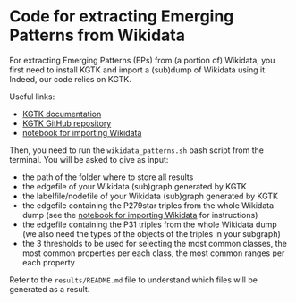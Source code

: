 # Code for extracting Emerging Patterns from Wikidata

For extracting Emerging Patterns (EPs) from (a portion of) Wikidata, you first need to install KGTK and import a (sub)dump of Wikidata using it.
Indeed, our code relies on KGTK.

Useful links:
- [KGTK documentation](https://kgtk.readthedocs.io/en/latest/)
- [KGTK GitHub repository](https://github.com/usc-isi-i2/kgtk)
- [notebook for importing Wikidata](https://github.com/usc-isi-i2/kgtk-notebooks/blob/main/use-cases/create_wikidata/Wikidata-Useful-Files.ipynb)

Then, you need to run the `wikidata_patterns.sh` bash script from the terminal.
You will be asked to give as input:
- the path of the folder where to store all results
- the edgefile of your Wikidata (sub)graph generated by KGTK
- the labelfile/nodefile of your Wikidata (sub)graph generated by KGTK
- the edgefile containing the P279star triples from the whole Wikidata dump (see the [notebook for importing Wikidata](https://github.com/usc-isi-i2/kgtk-notebooks/blob/main/use-cases/create_wikidata/Wikidata-Useful-Files.ipynb) for instructions)
- the edgefile containing the P31 triples from the whole Wikidata dump (we also need the types of the objects of the triples in your subgraph)
- the 3 thresholds to be used for selecting the most common classes, the most common properties per each class, the most common ranges per each property

Refer to the `results/README.md` file to understand which files will be generated as a result.
